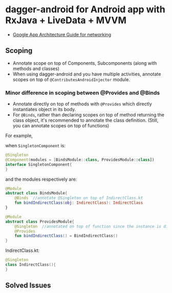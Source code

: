 # dagger-android for Android app with RxJava + LiveData + MVVM
* [Google App Architecture Guide for networking](https://developer.android.com/jetpack/guide#addendum)

## Scoping
* Annotate scope on top of Components, Subcomponents (along with methods and classes)
* When using dagger-android and you have multiple activities, annotate scopes on top of
`@ContributesAndroidInjector` module.

### Minor difference in scoping between @Provides and @Binds
* Annotate directly on top of methods with `@Provides` which directly instantiates object in its body.
* For `@Binds`, rather than declaring scopes on top of method returning the class object,
 it's recommended to annotate the class definition.
 (Still, you can annotate scopes on top of functions)

For example, 

when `SingletonComponent` is: 
```kotlin
@Singleton
@Component(modules = [BindsModule::class, ProvidesModule::class])
interface SingletonComponent{
}
```

and the modules respectively are:

```kotlin
@Module
abstract class BindsModule{
    @Binds  //annotate @Singleton on top of IndirectClass.kt
    fun bindIndirectClass(obj: IndirectClass): IndirectClass
}
```

```kotlin
@Module
abstract class ProvidesModule{
    @Singleton  //annotated on top of function since the instance is directly created in function body
    @Provides
    fun bindIndirectClass() = BindIndirectClass()
}
```

IndirectClass.kt:
```kotlin
@Singleton
class IndirectClass(){
}
```

## Solved Issues